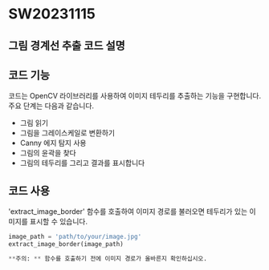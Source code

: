 # SW20231115
## 그림 경계선 추출 코드 설명

## 코드 기능

코드는 OpenCV 라이브러리를 사용하여 이미지 테두리를 추출하는 기능을 구현합니다.주요 단계는 다음과 같습니다.

- 그림 읽기
- 그림을 그레이스케일로 변환하기
- Canny 에지 탐지 사용
- 그림의 윤곽을 찾다
- 그림의 테두리를 그리고 결과를 표시합니다

## 코드 사용

'extract_image_border' 함수를 호출하여 이미지 경로를 불러오면 테두리가 있는 이미지를 표시할 수 있습니다.

```python
image_path = 'path/to/your/image.jpg'
extract_image_border(image_path)

**주의: ** 함수를 호출하기 전에 이미지 경로가 올바른지 확인하십시오.
